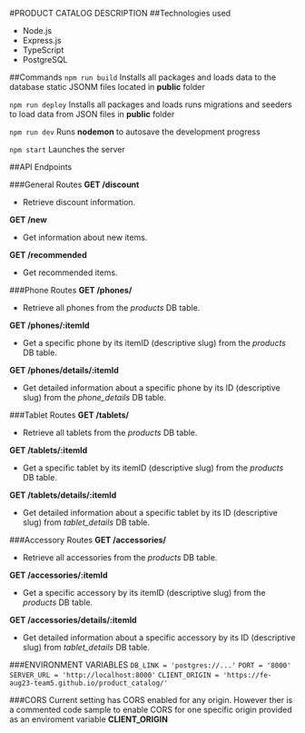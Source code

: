 #PRODUCT CATALOG DESCRIPTION
##Technologies used
- Node.js
- Express.js
- TypeScript
- PostgreSQL

##Commands
```npm run build```
Installs all packages and loads data to the database static JSONM files located in **public** folder

```npm run deploy```
Installs all packages and loads runs migrations and seeders to load data from JSON files  in **public** folder

```npm run dev```
Runs **nodemon** to autosave the development progress

```npm start```
Launches the server

##API Endpoints

###General Routes
**GET /discount**
* Retrieve discount information.

**GET /new**
* Get information about new items.

**GET /recommended**
* Get recommended items.


###Phone Routes
**GET /phones/**
* Retrieve all phones from the *products* DB table.

**GET /phones/:itemId**
* Get a specific phone by its itemID (descriptive slug) from the *products* DB table.

**GET /phones/details/:itemId**
* Get detailed information about a specific phone by its ID (descriptive slug) from the *phone_details* DB table.


###Tablet Routes
**GET /tablets/**
* Retrieve all tablets from the *products* DB table.

**GET /tablets/:itemId**
* Get a specific tablet by its itemID (descriptive slug) from the *products* DB table.

**GET /tablets/details/:itemId**
* Get detailed information about a specific tablet by its ID (descriptive slug) from *tablet_details* DB table.


###Accessory Routes
**GET /accessories/**
* Retrieve all accessories from the *products* DB table.

**GET /accessories/:itemId**
* Get a specific accessory by its itemID (descriptive slug) from the *products* DB table.

**GET /accessories/details/:itemId**
* Get detailed information about a specific accessory by its ID (descriptive slug) from *tablet_details* DB table.


###ENVIRONMENT VARIABLES
```DB_LINK = 'postgres://...'```
```PORT = '8000'```
```SERVER_URL = 'http://localhost:8000'```
```CLIENT_ORIGIN = 'https://fe-aug23-team5.github.io/product_catalog/'```

###CORS 
Current setting has CORS enabled for any origin. However ther is a commented code sample to enable CORS for one specific origin provided as an enviroment variable **CLIENT_ORIGIN**

